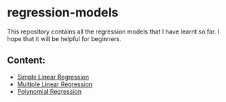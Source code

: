 # regression-models
This repository contains all the regression models that I have learnt so far. I hope that it will be helpful for beginners.

## Content:
<ul>
  <li><a href="https://github.com/TheRealMentor/regression-models/tree/master/Simple%20Linear%20Regression">Simple Linear Regression</a></li>
  <li><a href="https://github.com/TheRealMentor/regression-models/tree/master/Multiple%20Linear%20Regression">Multiple Linear Regression</a></li>
  <li><a href="https://github.com/TheRealMentor/regression-models/tree/master/Polynomial%20Regression">Polynomial Regression</a></li>
</ul>

